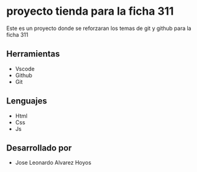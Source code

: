 # proyecto tienda para la ficha 311

Este es un proyecto donde se reforzaran los temas de git y github 
para la ficha 311

## Herramientas 
* Vscode
* Github
* Git

## Lenguajes
* Html
* Css
* Js

## Desarrollado por

* Jose Leonardo Alvarez Hoyos 
